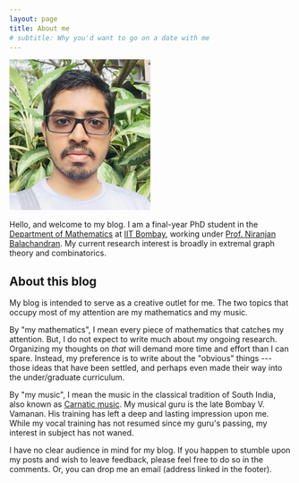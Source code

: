 ```yaml
---
layout: page
title: About me
# subtitle: Why you'd want to go on a date with me
---
```



<img src="https://raw.githubusercontent.com/brahadeesh1994/brahadeesh1994.github.io/13b9b2f96c82abe5223ee461a8b63a44e490f7c2/website-photo.jpg" width="50%">

Hello, and welcome to my blog. I am a final-year PhD student in the [Department of Mathematics][1] at [IIT Bombay][2], working under [Prof. Niranjan Balachandran][3]. My current research interest is broadly in extremal graph theory and combinatorics.

## About this blog

My blog is intended to serve as a creative outlet for me. The two topics that occupy most of my attention are my mathematics and my music.

By "my mathematics", I mean every piece of mathematics that catches my attention. But, I do not expect to write much about my ongoing research. Organizing my thoughts on _that_ will demand more time and effort than I can spare. Instead, my preference is to write about the "obvious" things --- those ideas that have been settled, and perhaps even made their way into the under/graduate curriculum.

By "my music", I mean the music in the classical tradition of South India, also known as [Carnatic music][4]. My musical guru is the late Bombay V. Vamanan. His training has left a deep and lasting impression upon me. While my vocal training has not resumed since my guru's passing, my interest in subject has not waned.

I have no clear audience in mind for my blog. If you happen to stumble upon my posts and wish to leave feedback, please feel free to do so in the comments. Or, you can drop me an email (address linked in the footer).


  [1]: https://www.math.iitb.ac.in
  [2]: https://www.iitb.ac.in
  [3]: https://homepages.iitb.ac.in/~niranj/
  [4]: https://en.wikipedia.org/wiki/Carnatic_music

